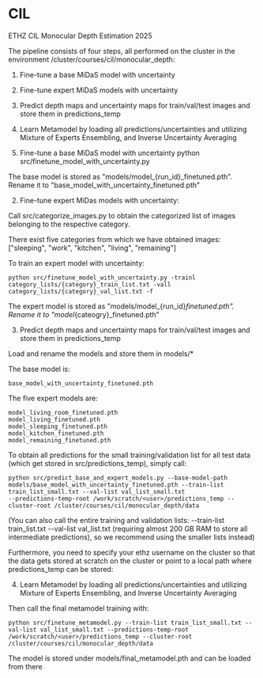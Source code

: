 # CIL
ETHZ CIL Monocular Depth Estimation 2025


The pipeline consists of four steps, all performed on the cluster in the environment /cluster/courses/cil/monocular_depth:
1. Fine-tune a base MiDaS model with uncertainty
2. Fine-tune expert MiDaS models with uncertainty
3. Predict depth maps and uncertainty maps for train/val/test images and store them in predictions_temp
4. Learn Metamodel by loading all predictions/uncertainties and utilizing Mixture of Experts Ensembling, and Inverse Uncertainty Averaging


1. Fine-tune a base MiDaS model with uncertainty
    python src/finetune_model_with_uncertainty.py

The base model is stored as "models/model_{run_id}_finetuned.pth". Rename it to "base_model_with_uncertainty_finetuned.pth"

2. Fine-tune expert MiDas models with uncertainty:

Call src/categorize_images.py to obtain the categorized list of images belonging to the respective category.

There exist five categories from which we have obtained images:  ["sleeping", "work", "kitchen", "living", "remaining"]

To train an expert model with uncertainty: 

    python src/finetune_model_with_uncertainty.py -trainl category_lists/{category}_train_list.txt -vall category_lists/{category}_val_list.txt -f

The expert model is stored as "models/model_{run_id}_finetuned.pth". Rename it to "model_{cateogry}_finetuned.pth"

3. Predict depth maps and uncertainty maps for train/val/test images and store them in predictions_temp

Load and rename the models and store them in models/*

The base model is:

    base_model_with_uncertainty_finetuned.pth

The five expert models are:

    model_living_room_finetuned.pth
    model_living_finetuned.pth
    model_sleeping_finetuned.pth
    model_kitchen_finetuned.pth
    model_remaining_finetuned.pth

To obtain all predictions for the small training/validation list for all test data (which get stored in src/predictions_temp), simply call:

    python src/predict_base_and_expert_models.py --base-model-path models/base_model_with_uncertainty_finetuned.pth --train-list train_list_small.txt --val-list val_list_small.txt
    --predictions-temp-root /work/scratch/<user>/predictions_temp --cluster-root /cluster/courses/cil/monocular_depth/data

(You can also call the entire training and validation lists: --train-list train_list.txt --val-list val_list.txt (requiring almost 200 GB RAM to store all intermediate predictions), so we recommend using the smaller lists instead)

Furthermore, you need to specify your ethz username on the cluster so that the data gets stored at scratch on the cluster or point to a local path where predictions_temp can be stored:


4. Learn Metamodel by loading all predictions/uncertainties and utilizing Mixture of Experts Ensembling, and Inverse Uncertainty Averaging

Then call the final metamodel training with:

    python src/finetune_metamodel.py --train-list train_list_small.txt --val-list val_list_small.txt --predictions-temp-root /work/scratch/<user>/predictions_temp --cluster-root /cluster/courses/cil/monocular_depth/data

The model is stored under models/final_metamodel.pth and can be loaded from there